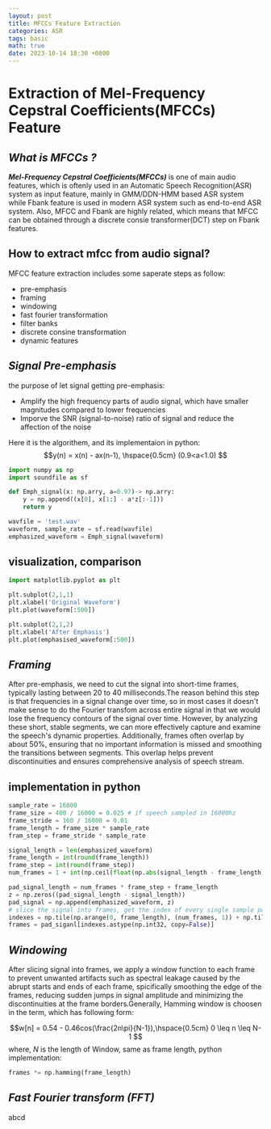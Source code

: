 ```yaml
---
layout: post
title: MFCCs Feature Extraction
categories: ASR
tags: basic
math: true
date: 2023-10-14 18:30 +0800
---
```

# Extraction of Mel-Frequency Cepstral Coefficients(MFCCs) Feature
## ***What is MFCCs ?***
***Mel-Frequency Cepstral Coefficients(MFCCs)*** is one of main audio features, which is oftenly used in an Automatic Speech Recognition(ASR) system as input feature, mainly in GMM/DDN-HMM based ASR system while Fbank feature is used in modern ASR system such as end-to-end ASR system. Also, MFCC and Fbank are highly related, which means that MFCC can be obtained through a discrete consie transformer(DCT) step on Fbank features.


## How to extract mfcc from audio signal?  
MFCC feature extraction includes some saperate steps as follow:

- pre-emphasis 
- framing 
- windowing
- fast fourier transformation
- filter banks
- discrete consine transformation
- dynamic features


## ***Signal Pre-emphasis***
the purpose of let signal getting pre-emphasis:


- Amplify the high frequency parts of audio signal, which have smaller magnitudes compared to lower frequencies
- Imporve the SNR (signal-to-noise) ratio of signal and reduce the affection of the noise

Here it is the algorithem, and its implementaion in python:
$$y(n) = x(n) - ax(n-1), \hspace{0.5cm} (0.9<a<1.0) $$

``` python
import numpy as np
import soundfile as sf

def Emph_signal(x: np.arry, a=0.97)-> np.arry:
    y = np.append((x[0], x[1:] - a*z[:-1]))
    return y

wavfile = 'test.wav'
waveform, sample_rate = sf.read(wavfile)
emphasized_waveform = Emph_signal(waveform)
```

## visualization, comparison

```python
import matplotlib.pyplot as plt

plt.subplot(2,1,1)
plt.xlabel('Original Waveform')
plt.plot(waveform[:500])

plt.subplot(2,1,2)
plt.xlabel('After Emphasis')
plt.plot(emphasised_waveform[:500])
```

## ***Framing*** 
 After pre-emphasis, we need to cut the signal into short-time frames, typically lasting between 20 to 40 milliseconds.The reason behind this step is that frequencies in a signal change over time, so in most cases it doesn't make sense to do the Fourier transfom across entire signal in that we would lose the frequency contours of the signal over time. However, by analyzing these short, stable segments, we can more effectively capture and examine the speech's dynamic properties. Additionally, frames often overlap by about 50%, ensuring that no important information is missed and smoothing the transitions between segments. This overlap helps prevent discontinuities and ensures comprehensive analysis of speech stream.

## implementation in python

```python
sample_rate = 16000
frame_size = 400 / 16000 = 0.025 # if speech sampled in 16000hz 
frame_stride = 160 / 16000 = 0.01 
frame_length = frame_size * sample_rate
fram_step = frame_stride * sample_rate

signal_length = len(emphasized_waveform)
frame_length = int(round(frame_length))
frame_step = int(round(frame_step))
num_frames = 1 + int(np.ceil(float(np.abs(signal_length - frame_length)) / frame_step ))

pad_signal_length = num_frames * frame_step + frame_length
z = np.zeros((pad_signal_length - signal_length))
pad_signal = np.append(emphasized_waveform, z)
# slice the signal into frames, get the index of every single sample point
indexes = np.tile(np.arange(0, frame_length), (num_frames, 1)) + np.tile(np.arange(0, num_frames*frame_step, frame_step), (frame_length, 1)).T
frames = pad_siganl[indexes.astype(np.int32, copy=False)]
```
## ***Windowing*** 
 After slicing signal into frames, we apply a window function to each frame to prevent unwanted artifacts such as spectral leakage caused by the abrupt starts and ends of each frame, spicifically smoothing the edge of the frames, reducing sudden jumps in signal amplitude and minimizing the discontinuities at the frame borders.Generally, Hamming window is choosen in the term, which has following form:

 $$w[n] = 0.54 - 0.46cos(\frac{2n\pi}{N-1}),\hspace{0.5cm} 0 \leq n \leq N-1 $$
where, *N* is the length of Window, same as frame length, python implementation:
```python
frames *= np.hamming(frame_length)
```
## ***Fast Fourier transform (FFT)***

abcd
